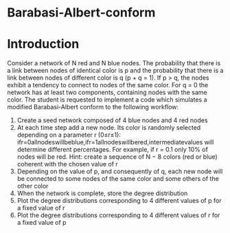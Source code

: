 # Barabasi-Albert-conform
# Introduction
Consider a network of N red and N blue nodes. The probability that there is a link between nodes of identical color is p and the probability that there is a link between nodes of different color is q (p + q = 1). If p > q, the nodes exhibit a tendency to connect to nodes of the same color. For q = 0 the network has at least two components, containing nodes with the same color.
The student is requested to implement a code which simulates a modified Barabasi-Albert conform to the following workflow:
1. Create a seed network composed of 4 blue nodes and 4 red nodes
2. At each time step add a new node. Its color is randomly selected depending on a parameter r (0≤r≤1): ifr=0allnodeswillbeblue,ifr=1allnodeswillbered,intermediatevalues will determine different percentages. For example, if r = 0.1 only 10% of nodes will be red. Hint: create a sequence of N − 8 colors (red or blue) coherent with the chosen value of r
3. Depending on the value of p, and consequently of q, each new node will be connected to some nodes of the same color and some others of the other color
4. When the network is complete, store the degree distribution
5. Plot the degree distributions corresponding to 4 different values of p for a fixed value of r
6. Plot the degree distributions corresponding to 4 different values of r for a fixed value of p
